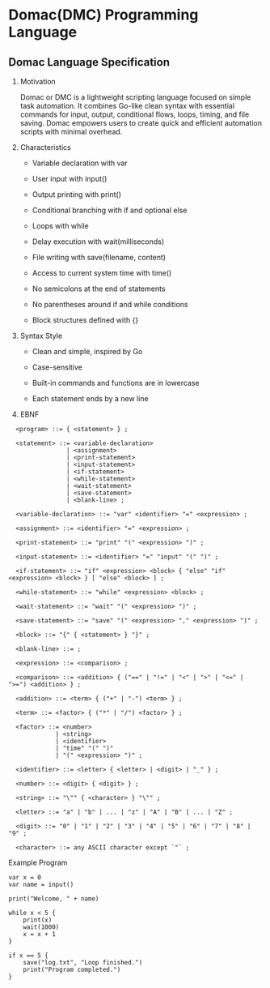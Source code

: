 # Domac(DMC) Programming Language
## Domac Language Specification

1. Motivation

   Domac or DMC is a lightweight scripting language focused on simple task automation.
  It combines Go-like clean syntax with essential commands for input, output, conditional flows, loops, timing, and file saving.
  Domac empowers users to create quick and efficient automation scripts with minimal overhead.

4. Characteristics

    - Variable declaration with var
  
    - User input with input()
  
    - Output printing with print()
  
    - Conditional branching with if and optional else
  
    - Loops with while
  
    - Delay execution with wait(milliseconds)
  
    - File writing with save(filename, content)
  
    - Access to current system time with time()
  
    - No semicolons at the end of statements
  
    - No parentheses around if and while conditions
  
    - Block structures defined with {}

5. Syntax Style

    - Clean and simple, inspired by Go
  
    - Case-sensitive
  
    - Built-in commands and functions are in lowercase
  
    - Each statement ends by a new line

4. EBNF
```
  <program> ::= { <statement> } ;
  
  <statement> ::= <variable-declaration>
                | <assignment>
                | <print-statement>
                | <input-statement>
                | <if-statement>
                | <while-statement>
                | <wait-statement>
                | <save-statement>
                | <blank-line> ;
  
  <variable-declaration> ::= "var" <identifier> "=" <expression> ;
  
  <assignment> ::= <identifier> "=" <expression> ;
  
  <print-statement> ::= "print" "(" <expression> ")" ;
  
  <input-statement> ::= <identifier> "=" "input" "(" ")" ;
  
  <if-statement> ::= "if" <expression> <block> { "else" "if" <expression> <block> } [ "else" <block> ] ;
  
  <while-statement> ::= "while" <expression> <block> ;
  
  <wait-statement> ::= "wait" "(" <expression> ")" ;
  
  <save-statement> ::= "save" "(" <expression> "," <expression> ")" ;
  
  <block> ::= "{" { <statement> } "}" ;
  
  <blank-line> ::= ;
  
  <expression> ::= <comparison> ;
  
  <comparison> ::= <addition> { ("==" | "!=" | "<" | ">" | "<=" | ">=") <addition> } ;
  
  <addition> ::= <term> { ("+" | "-") <term> } ;
  
  <term> ::= <factor> { ("*" | "/") <factor> } ;
  
  <factor> ::= <number>
             | <string>
             | <identifier>
             | "time" "(" ")"
             | "(" <expression> ")" ;
  
  <identifier> ::= <letter> { <letter> | <digit> | "_" } ;
  
  <number> ::= <digit> { <digit> } ;
  
  <string> ::= "\"" { <character> } "\"" ;
  
  <letter> ::= "a" | "b" | ... | "z" | "A" | "B" | ... | "Z" ;
  
  <digit> ::= "0" | "1" | "2" | "3" | "4" | "5" | "6" | "7" | "8" | "9" ;
  
  <character> ::= any ASCII character except `"` ;
```

Example Program
```
var x = 0
var name = input()

print("Welcome, " + name)

while x < 5 {
    print(x)
    wait(1000)
    x = x + 1
}

if x == 5 {
    save("log.txt", "Loop finished.")
    print("Program completed.")
}

```

